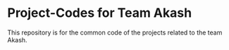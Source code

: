 # Project-Codes for Team Akash
This repository is for the common code of the projects related to the team Akash.
